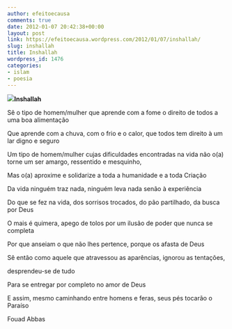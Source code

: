 ```yaml
---
author: efeitoecausa
comments: true
date: 2012-01-07 20:42:38+00:00
layout: post
link: https://efeitoecausa.wordpress.com/2012/01/07/inshallah/
slug: inshallah
title: Inshallah
wordpress_id: 1476
categories:
- islam
- poesia
---
```


**[![](http://efeitoecausa.files.wordpress.com/2012/01/passos-na-areia.jpg)](http://efeitoecausa.files.wordpress.com/2012/01/passos-na-areia.jpg)Inshallah**

Sê o tipo de homem/mulher que aprende com a fome o direito de todos a uma boa alimentação

Que aprende com a chuva, com o frio e o calor, que todos tem direito à um lar digno e seguro

Um tipo de homem/mulher cujas dificuldades encontradas na vida não o(a) torne um ser amargo, ressentido e mesquinho,

Mas o(a) aproxime e solidarize a toda a humanidade e a toda Criação

Da vida ninguém traz nada, ninguém leva nada senão à experiência

Do que se fez na vida, dos sorrisos trocados, do pão partilhado, da busca por Deus

O mais é quimera, apego de tolos por um ilusão de poder que nunca se completa

Por que anseiam o que não lhes pertence, porque os afasta de Deus

Sê então como aquele que atravessou as aparências, ignorou as tentações,

desprendeu-se de tudo

Para se entregar por completo no amor de Deus

E assim, mesmo caminhando entre homens e feras, seus pés tocarão o Paraíso

Fouad Abbas
